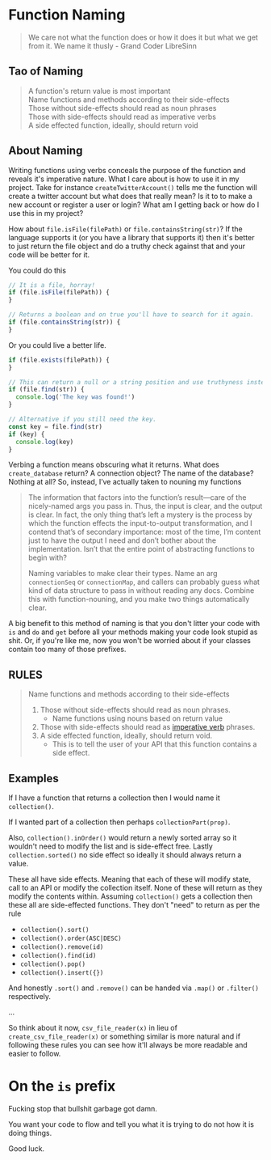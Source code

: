 # Function Naming
> We care not what the function does or how it does it but what we get from it. We name it thusly - Grand Coder LibreSinn

## Tao of Naming
> A function's return value is most important <br />
> Name functions and methods according to their side-effects <br />
> Those without side-effects should read as noun phrases <br />
> Those with side-effects should read as imperative verbs <br />
> A side effected function, ideally, should return void <br />

## About Naming
Writing functions using verbs conceals the purpose of the function and reveals it's imperative nature. What I care about is how to use it in my project. Take for instance `createTwitterAccount()` tells me the function will create a twitter account but what does that really mean? Is it to to make a new account or register a user or login? What am I getting back or how do I use this in my project?

How about `file.isFile(filePath)` or `file.containsString(str)`? If the language supports it (or you have a library that supports it) then it's better to just return the file object and do a truthy check against that and your code will be better for it.

You could do this
```js
// It is a file, horray!
if (file.isFile(filePath)) {
}

// Returns a boolean and on true you'll have to search for it again.
if (file.containsString(str)) {
}
```

Or you could live a better life.
```js
if (file.exists(filePath)) {
}

// This can return a null or a string position and use truthyness instead.
if (file.find(str)) {
  console.log('The key was found!')
}

// Alternative if you still need the key.
const key = file.find(str)
if (key) {
  console.log(key)
}
```

Verbing a function means obscuring what it returns. What does `create_database` return? A connection object? The name of the database? Nothing at all? So, instead, I’ve actually taken to nouning my functions

> The information that factors into the function’s result—care of the nicely-named args you pass in. Thus, the input is clear, and the output is clear. In fact, the only thing that’s left a mystery is the process by which the function effects the input-to-output transformation, and I contend that’s of secondary importance: most of the time, I’m content just to have the output I need and don’t bother about the implementation. Isn’t that the entire point of abstracting functions to begin with?
>
> Naming variables to make clear their types. Name an arg `connectionSeq` or `connectionMap`, and callers can probably guess what kind of data structure to pass in without reading any docs. Combine this with function-nouning, and you make two things automatically clear.

A big benefit to this method of naming is that you don't litter your code with `is` and `do` and `get` before all your methods making your code look stupid as shit. Or, if you're like me, now you won't be worried about if your classes contain too many of those prefixes.

## RULES
> Name functions and methods according to their side-effects
> 1. Those without side-effects should read as noun phrases.
>     * Name functions using nouns based on return value
> 1. Those with side-effects should read as [imperative verb](https://www.grammarly.com/blog/imperative-verbs/) phrases.
> 1. A side effected function, ideally, should return void. 
>     * This is to tell the user of your API that this function contains a side effect.

## Examples
If I have a function that returns a collection then I would name it `collection()`. 

If I wanted part of a collection then perhaps `collectionPart(prop)`.

Also, `collection().inOrder()` would return a newly sorted array so it wouldn't need to modify the list and is side-effect free. Lastly `collection.sorted()` no side effect so ideally it should always return a value.

These all have side effects. Meaning that each of these will modify state, call to an API or modify the collection itself. None of these will return as they modify the contents within. Assuming `collection()` gets a collection then these all are side-effected functions. They don't "need" to return as per the rule
* `collection().sort()`
* `collection().order(ASC|DESC)`
* `collection().remove(id)`
* `collection().find(id)`
* `collection().pop()`
* `collection().insert({})`

And honestly `.sort()` and `.remove()` can be handed via `.map()` or `.filter()` respectively. 

...

So think about it now, `csv_file_reader(x)` in lieu of `create_csv_file_reader(x)` or something similar is more natural and if following these rules you can see how it'll always be more readable and easier to follow.

# On the `is` prefix
Fucking stop that bullshit garbage got damn.

You want your code to flow and tell you what it is trying to do not how it is doing things. 

Good luck.
